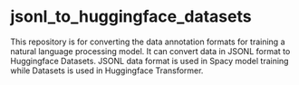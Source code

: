 # jsonl_to_huggingface_datasets
This repository is for converting the data annotation formats for training a natural language processing model. It can convert data in JSONL format to Huggingface Datasets. JSONL data format is used in Spacy model training while Datasets is used in Huggingface Transformer.  
